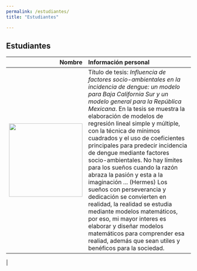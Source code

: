 ```yaml
---
permalink: /estudiantes/
title: "Estudiantes"

---
```


## Estudiantes

| Nombre |Información personal | 
| ------:| :-----------|
|<img src="https://juliojx.github.io/jorgevc/img-20181115-wa0002.jpg" width="200"> |Título de tesis: *Influencia de factores socio-ambientales en la incidencia de dengue: un modelo para Baja California Sur y un modelo general para la República Mexicana*. En la tesis se muestra la elaboración de modelos de regresión lineal simple y múltiple, con la técnica de mínimos cuadrados y el uso de coeficientes principales para predecir incidencia de dengue mediante factores socio-ambientales. No hay límites para los sueños cuando la razón abraza la pasión y esta a la imaginación ... (Hermes) Los sueños con perseverancia y dedicación se convierten en realidad, la realidad se estudia mediante modelos matemáticos, por eso, mi mayor interes es elaborar y diseñar modelos matemáticos para comprender esa realiad, además que sean utiles y benéficos para la sociedad.
|




